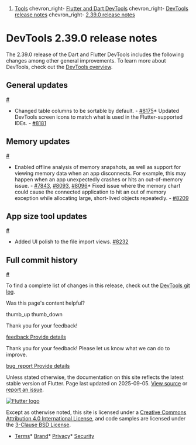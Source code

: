 1. [Tools](/tools) chevron\_right- [Flutter and Dart DevTools](/tools/devtools) chevron\_right- [DevTools release notes](/tools/devtools/release-notes) chevron\_right- [2.39.0 release notes](/tools/devtools/release-notes/release-notes-2.39.0)

DevTools 2.39.0 release notes
=============================

The 2.39.0 release of the Dart and Flutter DevTools includes the following changes among other general improvements. To learn more about DevTools, check out the [DevTools overview](/tools/devtools/overview).

General updates
---------------

[#](#general-updates)

* Changed table columns to be sortable by default. - [#8175](https://github.com/flutter/devtools/pull/8175)* Updated DevTools screen icons to match what is used in the Flutter-supported IDEs. - [#8181](https://github.com/flutter/devtools/pull/8181)

Memory updates
--------------

[#](#memory-updates)

* Enabled offline analysis of memory snapshots, as well as support for viewing memory data when an app disconnects. For example, this may happen when an app unexpectedly crashes or hits an out-of-memory issue. - [#7843](https://github.com/flutter/devtools/pull/7843), [#8093](https://github.com/flutter/devtools/pull/8093), [#8096](https://github.com/flutter/devtools/pull/8096)* Fixed issue where the memory chart could cause the connected application to hit an out of memory exception while allocating large, short-lived objects repeatedly. - [#8209](https://github.com/flutter/devtools/pull/8209)

App size tool updates
---------------------

[#](#app-size-tool-updates)

* Added UI polish to the file import views. [#8232](https://github.com/flutter/devtools/pull/8232)

Full commit history
-------------------

[#](#full-commit-history)

To find a complete list of changes in this release, check out the [DevTools git log](https://github.com/flutter/devtools/tree/v2.39.0).

Was this page's content helpful?

thumb\_up thumb\_down

Thank you for your feedback!

 [feedback Provide details](https://github.com/flutter/website/issues/new?template=1_page_issue.yml&&page-url=https://docs.flutter.dev/tools/devtools/release-notes/release-notes-2.39.0/&page-source=https://github.com/flutter/website/tree/main/src/content/tools/devtools/release-notes/release-notes-2.39.0.md)

Thank you for your feedback! Please let us know what we can do to improve.

 [bug\_report Provide details](https://github.com/flutter/website/issues/new?template=1_page_issue.yml&&page-url=https://docs.flutter.dev/tools/devtools/release-notes/release-notes-2.39.0/&page-source=https://github.com/flutter/website/tree/main/src/content/tools/devtools/release-notes/release-notes-2.39.0.md)

Unless stated otherwise, the documentation on this site reflects the latest stable version of Flutter. Page last updated on 2025-09-05. [View source](https://github.com/flutter/website/tree/main/src/content/tools/devtools/release-notes/release-notes-2.39.0.md) or [report an issue](https://github.com/flutter/website/issues/new?template=1_page_issue.yml&&page-url=https://docs.flutter.dev/tools/devtools/release-notes/release-notes-2.39.0/&page-source=https://github.com/flutter/website/tree/main/src/content/tools/devtools/release-notes/release-notes-2.39.0.md "Report an issue with this page").

[![Flutter logo](/assets/images/branding/flutter/logo+text/horizontal/white.svg)](https://flutter.dev)

Except as otherwise noted, this site is licensed under a [Creative Commons Attribution 4.0 International License](https://creativecommons.org/licenses/by/4.0/), and code samples are licensed under the [3-Clause BSD License](https://opensource.org/licenses/BSD-3-Clause).

* [Terms](/tos "Terms of use")* [Brand](/brand "Brand usage guidelines")* [Privacy](https://policies.google.com/privacy "Privacy policy")* [Security](/security "Security philosophy and practices")

   
